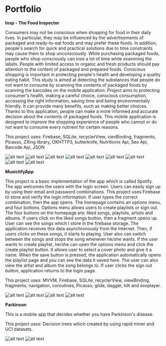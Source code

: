 # Portfolio
 
**Insp - The Food Inspector**

Consumers may not be conscious when shopping for food in their daily lives. In particular, they may be influenced by the advertisements of packaged and ready-to-eat foods and may prefer these foods. 
In addition, people's search for quick and practical solutions due to time constraints may cause them to shop unconsciously. While purchasing packaged foods, people who shop consciously can lose a 
lot of time while examining the labels. People with limited access to organic and fresh products should pay attention to the content of packaged and prepared foods. Conscious shopping is important 
in protecting people's health and developing a quality eating habit. This study is aimed at detecting the substances that people do not want to consume by scanning the contents of packaged foods 
by scanning the barcodes on the mobile application. Project aims to protecting consumer's health, making a careful choice, conscious consumption, accessing the right information, saving time and being environmentally friendly. It can provide many benefits, such as making better choices. Thanks to this application, people can make a more informed and accurate decision about the contents of packaged foods. 
This mobile application is designed to improve the shopping experience of people who cannot or do not want to consume every nutrient for certain reasons.

This project uses:
Firebase, SQLite, recyclerView, vievBinding, fragments, Picasso, ZXing library, OKHTTP3, butterknife, Nutritionix Api, Seo Api, Barcode Api, JSON


![alt text](https://github.com/aleynaelif/Portfolio/blob/main/Photos/Insp%20main.png)
![alt text](https://github.com/aleynaelif/Portfolio/blob/main/Photos/Insp%20profile.png)
![alt text](https://github.com/aleynaelif/Portfolio/blob/main/Photos/Insp%20camera%20permissions.png)
![alt text](https://github.com/aleynaelif/Portfolio/blob/main/Photos/Insp%20survey.png)
![alt text](https://github.com/aleynaelif/Portfolio/blob/main/Photos/Insp%20edited%20profile.jpg)
![alt text](https://github.com/aleynaelif/Portfolio/blob/main/Photos/Insp%20Scan.png)
![alt text](https://github.com/aleynaelif/Portfolio/blob/main/Photos/Insp%20product%20data.png)
![alt text](https://github.com/aleynaelif/Portfolio/blob/main/Photos/Insp%20product%20data%20not%20found.jpg)
![alt text](https://github.com/aleynaelif/Portfolio/blob/main/Photos/Insp%20history.png)

**MusictifyApp**

 This project is a basic implementation of the app which is called Spotify.
 The app welcomes the users with the login screen. Users can easily sign up by using their email and password combinations.
 This project uses Firebase to store and verify the login information. If user types the correct combination, then the app opens.
 The homepage contains an options menu, and four bottons. Options menu allows users to create playlists or sign out. 
 The four buttons on the homepage are: liked songs, playlists, artists and albums. If users click on the liked songs button,
 then a fragment opens up. User can see the songs which I store in the firebase storage. The application receives this data 
 asynchronously from the Internet. Then, if users clicks on these songs, it starts to playing. User also can switch between the songs 
 and stops the song whenever he/she wants. If the user wants to create playlist, he/she can open the options menu and click the 
 create playlist button. It allows user to select a cover photo and give it a name. When the save button is pressed, the application 
 automatically opens the playlist page and you can see the data it saved here. The user can also view the artist and album the song belongs to.
 If user clicks the sign out button, application returns to the login page. 


 This project uses:
 MVVM, Firebase, SQLite, recyclerView, viewBinding, fragments, navigation, coroutines, Picasso, glide, dagger, hilt and exoplayer.


 ![alt text](https://github.com/aleynaelif/Portfolio/blob/main/Photos/Musictify%20sign%20in.png)
 ![alt text](https://github.com/aleynaelif/Portfolio/blob/main/Photos/Musictify%20homepage.png)
 ![alt text](https://github.com/aleynaelif/Portfolio/blob/main/Photos/Musictify%20create%20playlist.png)
 ![alt text](https://github.com/aleynaelif/Portfolio/blob/main/Photos/Musictify%20song%20playing%20.png)


**Parkinson**

This is a mobile app that decides whether you have Parkinson's disease. 

This project uses:
Decision trees which created by using rapid miner and UCI datasets.

![alt text](https://github.com/aleynaelif/Portfolio/blob/main/Photos/Parkinson%20main%20activity.png)
![alt text](https://github.com/aleynaelif/Portfolio/blob/main/Photos/Parkinson%20desicion%20tree.png)